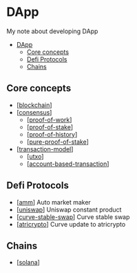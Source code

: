 # DApp

My note about developing DApp

- [DApp](#dapp)
  - [Core concepts](#core-concepts)
  - [Defi Protocols](#defi-protocols)
  - [Chains](#chains)

## Core concepts

- [[blockchain]]
- [[consensus]]
  - [[proof-of-work]]
  - [[proof-of-stake]]
  - [[proof-of-history]]
  - [[pure-proof-of-stake]]
- [[transaction-model]]
  - [[utxo]]
  - [[account-based-transaction]]

## Defi Protocols

- [[amm]] Auto market maker
- [[uniswap]] Uniswap constant product
- [[curve-stable-swap]] Curve stable swap
- [[atricrypto]] Curve update to atricrypto

## Chains

- [[solana]]


[//begin]: # "Autogenerated link references for markdown compatibility"
[blockchain]: blockchain-core/blockchain.md "Blockchains"
[consensus]: blockchain-core/consensus.md "Cơ chế đồng thuận"
[proof-of-work]: blockchain-core/proof-of-work.md "Proof of work"
[proof-of-stake]: blockchain-core/proof-of-stake.md "Proof of stake"
[proof-of-history]: blockchain-core/proof-of-history.md "Proof of history"
[pure-proof-of-stake]: blockchain-core/pure-proof-of-stake.md "Pure proof of stake"
[transaction-model]: blockchain-core/transaction-model.md "Transaction model"
[utxo]: blockchain-core/utxo.md "UTXO model"
[account-based-transaction]: blockchain-core/account-based-transaction.md "Account based transaction"
[amm]: protocol/amm.md "AMM"
[uniswap]: protocol/uniswap.md "Uniswap"
[curve-stable-swap]: protocol/curve-stable-swap.md "Curve stable swap"
[atricrypto]: protocol/atricrypto.md "Atricrypto"
[solana]: solana/solana.md "Solana"
[//end]: # "Autogenerated link references"